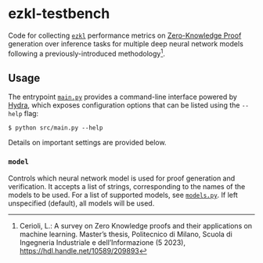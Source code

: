 # ezkl-testbench

Code for collecting [`ezkl`](https://ezkl.xyz/) performance metrics on 
[Zero-Knowledge Proof](https://en.wikipedia.org/wiki/Zero-knowledge_proof) generation over inference tasks
for multiple deep neural network models following a previously-introduced methodology[^1].

## Usage

The entrypoint [`main.py`](src/main.py) provides a command-line interface powered by [Hydra](https://hydra.cc/),
which exposes configuration options that can be listed using the `--help` flag:
```shell
$ python src/main.py --help
```

Details on important settings are provided below.

### `model`
Controls which neural network model is used for proof generation and verification.
It accepts a list of strings, corresponding to the names of the models to be used.
For a list of supported models, see [`models.py`](src/models.py). 
If left unspecified (default), all models will be used.

[^1]: Cerioli, L.: A survey on Zero Knowledge proofs and their applications on machine
learning. Master’s thesis, Politecnico di Milano, Scuola di Ingegneria Industriale e
dell’Informazione (5 2023), https://hdl.handle.net/10589/209893
